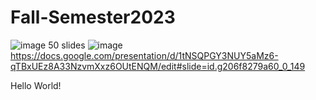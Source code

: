 # Fall-Semester2023



![image](https://github.com/AlexLop22/Fall-Semester2023/assets/142961389/8f43cb7f-a15f-4c6c-9a4c-3006bb750d9d)
50 slides ![image](https://docs.google.com/presentation/d/1tNSQPGY3NUY5aMz6-qTBxUEz8A33NzvmXxz6OUtENQM/edit#slide=id.g206f8279a60_0_149)
https://docs.google.com/presentation/d/1tNSQPGY3NUY5aMz6-qTBxUEz8A33NzvmXxz6OUtENQM/edit#slide=id.g206f8279a60_0_149 

Hello World!
